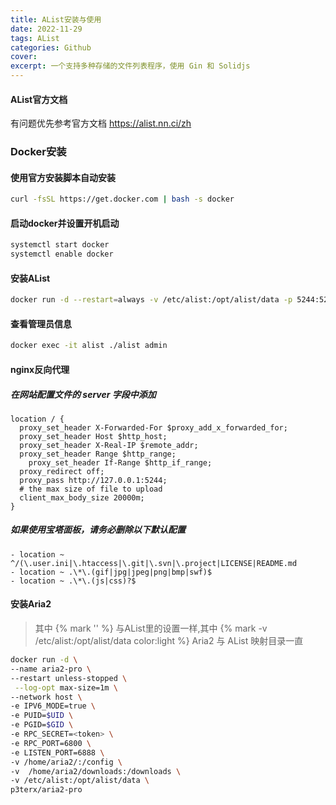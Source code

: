 ```yaml
---
title: AList安装与使用
date: 2022-11-29
tags: AList
categories: Github
cover: 
excerpt: 一个支持多种存储的文件列表程序，使用 Gin 和 Solidjs
---
```


#### AList官方文档

有问题优先参考官方文档
https://alist.nn.ci/zh


### Docker安装

#### 使用官方安装脚本自动安装
```bash
curl -fsSL https://get.docker.com | bash -s docker
```

#### 启动docker并设置开机启动
```bash
systemctl start docker
systemctl enable docker
```


#### 安装AList
```bash
docker run -d --restart=always -v /etc/alist:/opt/alist/data -p 5244:5244 --name="alist" xhofe/alist:latest
```

#### 查看管理员信息
```bash
docker exec -it alist ./alist admin
```
#### nginx反向代理

##### 在网站配置文件的 server 字段中添加

```
location / {
  proxy_set_header X-Forwarded-For $proxy_add_x_forwarded_for;
  proxy_set_header Host $http_host;
  proxy_set_header X-Real-IP $remote_addr;
  proxy_set_header Range $http_range;
	proxy_set_header If-Range $http_if_range;
  proxy_redirect off;
  proxy_pass http://127.0.0.1:5244;
  # the max size of file to upload
  client_max_body_size 20000m;
}
```


##### 如果使用宝塔面板，请务必删除以下默认配置
```
- location ~ ^/(\.user.ini|\.htaccess|\.git|\.svn|\.project|LICENSE|README.md
- location ~ .\*\.(gif|jpg|jpeg|png|bmp|swf)$
- location ~ .\*\.(js|css)?$
```

#### 安装Aria2 

> 其中 {% mark '<token>' %} 与AList里的设置一样,其中 {% mark -v /etc/alist:/opt/alist/data color:light %} Aria2 与 AList 映射目录一直

```bash
docker run -d \
--name aria2-pro \
--restart unless-stopped \
 --log-opt max-size=1m \
--network host \
-e IPV6_MODE=true \
-e PUID=$UID \
-e PGID=$GID \
-e RPC_SECRET=<token> \
-e RPC_PORT=6800 \
-e LISTEN_PORT=6888 \
-v /home/aria2/:/config \
-v  /home/aria2/downloads:/downloads \
-v /etc/alist:/opt/alist/data \
p3terx/aria2-pro
```






